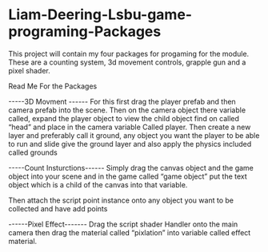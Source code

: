 # Liam-Deering-Lsbu-game-programing-Packages


This project will contain my four packages for progaming for the module.
These are a counting system, 3d movement controls, grapple gun and a pixel shader.


Read Me For the Packages


-----3D Movment ------
For this first drag the player prefab and then camera prefab into the scene. 
Then on the camera object there variable called, expand the player object to view the child object find on called “head” and place in the camera variable Called player. 
Then create a new layer and preferably call it ground, any object you want the player to be able to run and slide give the ground layer and also apply the physics included called grounds 



-----Count Insturctions------
Simply drag the canvas object and the game object into your scene and in the game called “game object” put the text object which is a child of the canvas into that variable.

Then attach the script point instance onto any object you want to be collected and have add points 




------Pixel Effect-------
Drag the script shader Handler onto the main camera then drag the material called “pixlation” into variable called effect material.

